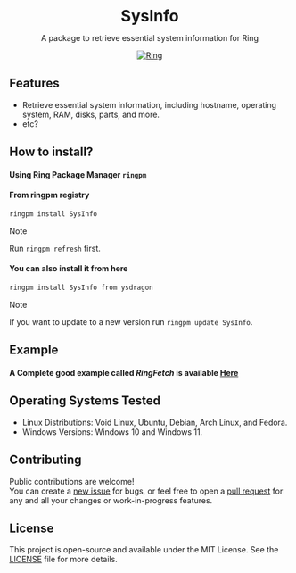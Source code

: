 <div align="center">
  <h1 style="margin: auto">SysInfo</h1>

  <p>A package to retrieve essential system information for Ring</p>

  [![Ring](https://img.shields.io/badge/Made%20with-Ring-2D54CB)](https://github.com/ring-lang/ring)
</div>

## Features

- Retrieve essential system information, including hostname, operating system, RAM, disks, parts, and more.
- etc?

## How to install?
#### Using Ring Package Manager **`ringpm`**

#### From ringpm registry
```bash
ringpm install SysInfo
```
> [!NOTE]  
> Run `ringpm refresh` first.

#### You can also install it from here
```bash
ringpm install SysInfo from ysdragon 
```
> [!NOTE]  
> If you want to update to a new version run `ringpm update SysInfo`.

## Example
#### A Complete good example called ***RingFetch*** is available [Here](https://github.com/ysdragon/SysInfo/tree/main/examples)

## Operating Systems Tested
- Linux Distributions: Void Linux, Ubuntu, Debian, Arch Linux, and Fedora.
- Windows Versions: Windows 10 and Windows 11.

## Contributing
Public contributions are welcome!  
You can create a [new issue](https://github.com/ysdragon/SysInfo/issues/new) for bugs, or feel free to open a [pull request](https://github.com/ysdragon/SysInfo/pulls) for any and all your changes or work-in-progress features.

## License
This project is open-source and available under the MIT License. See the [LICENSE](https://github.com/ysdragon/SysInfo/blob/main/LICENSE) file for more details.